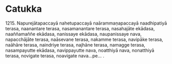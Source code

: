 

# Catukka







1215\. Napurejātapaccayā nahetupaccayā naārammaṇapaccayā naadhipatiyā terasa, naanantare terasa, nasamanantare terasa, nasahajāte ekādasa, naaññamaññe ekādasa, nanissaye ekādasa, naupanissaye nava, napacchājāte terasa, naāsevane terasa, nakamme terasa, navipāke terasa, naāhāre terasa, naindriye terasa, najhāne terasa, namagge terasa, nasampayutte ekādasa, navippayutte nava, noatthiyā nava, nonatthiyā terasa, novigate terasa, noavigate nava…pe… .



